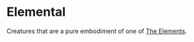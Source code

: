 # Elemental

Creatures that are a pure embodiment of one of [The Elements](../../../Magic/Spells/Spell%20Domains/{Spell%20Domains}.md#The%20Elements).
